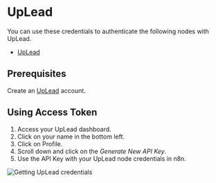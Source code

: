 # UpLead

You can use these credentials to authenticate the following nodes with UpLead.

- [UpLead](/integrations/nodes/n8n-nodes-base.upLead/)

## Prerequisites

Create an [UpLead](https://uplead.com/) account.

## Using Access Token

1. Access your UpLead dashboard.
2. Click on your name in the bottom left.
3. Click on Profile.
4. Scroll down and click on the *Generate New API Key*.
5. Use the API Key with your UpLead node credentials in n8n.

![Getting UpLead credentials](/_images/integrations/credentials/uplead/using-access-token.gif)
